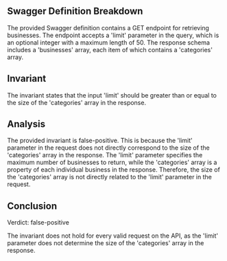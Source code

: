 ## Swagger Definition Breakdown

The provided Swagger definition contains a GET endpoint for retrieving businesses. The endpoint accepts a 'limit' parameter in the query, which is an optional integer with a maximum length of 50. The response schema includes a 'businesses' array, each item of which contains a 'categories' array.

## Invariant

The invariant states that the input 'limit' should be greater than or equal to the size of the 'categories' array in the response.

## Analysis

The provided invariant is false-positive. This is because the 'limit' parameter in the request does not directly correspond to the size of the 'categories' array in the response. The 'limit' parameter specifies the maximum number of businesses to return, while the 'categories' array is a property of each individual business in the response. Therefore, the size of the 'categories' array is not directly related to the 'limit' parameter in the request.

## Conclusion

Verdict: false-positive

The invariant does not hold for every valid request on the API, as the 'limit' parameter does not determine the size of the 'categories' array in the response.
